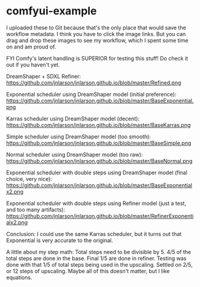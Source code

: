 # comfyui-example

I uploaded these to Git because that's the only place that would save the workflow metadata. I think you have to click the image links. But you can drag and drop these images to see my workflow, which I spent some time on and am proud of.

FYI Comfy's latent handling is SUPERIOR for testing this stuff! Do check it out if you haven't yet.

DreamShaper + SDXL Refiner: https://github.com/jnlarson/jnlarson.github.io/blob/master/Refined.png

Exponential scheduler using DreamShaper model (initial preference): https://github.com/jnlarson/jnlarson.github.io/blob/master/BaseExponential.png

Karras scheduler using DreamShaper model (decent): https://github.com/jnlarson/jnlarson.github.io/blob/master/BaseKarras.png

Simple scheduler using DreamShaper model (too smooth): https://github.com/jnlarson/jnlarson.github.io/blob/master/BaseSimple.png

Normal scheduler using DreamShaper model (too raw): https://github.com/jnlarson/jnlarson.github.io/blob/master/BaseNormal.png

Exponential scheduler with double steps using DreamShaper model (final choice, very nice): https://github.com/jnlarson/jnlarson.github.io/blob/master/BaseExponentialx2.png

Exponential scheduler with double steps using Refiner model (just a test, and too many artifacts): https://github.com/jnlarson/jnlarson.github.io/blob/master/RefinerExponentialx2.png

Conclusion: I could use the same Karras scheduler, but it turns out that Exponential is very accurate to the original.

A little about my step math: Total steps need to be divisible by 5. 4/5 of the total steps are done in the base. Final 1/5 are done in refiner. Testing was done with that 1/5 of total steps being used in the upscaling. Settled on 2/5, or 12 steps of upscaling. Maybe all of this doesn't matter, but I like equations.
